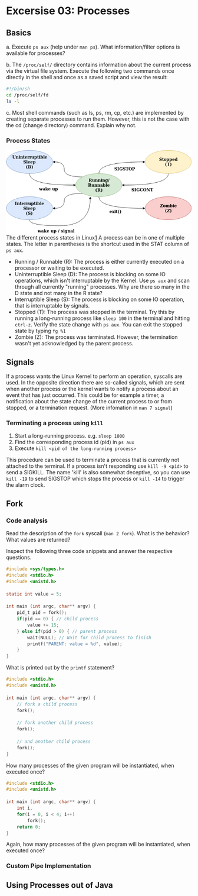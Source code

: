 # Excersise 03: Processes

## Basics
a. Execute `ps aux` (help under `man ps`). What information/filter options is available for processes?

b. The `/proc/self/` directory contains information about the current process via the virtual file system. Execute the following two commands once directly in the shell and once as a saved script and view the result:
```bash
#!/bin/sh
cd /proc/self/fd
ls -l
```

c. Most shell commands (such as ls, ps, rm, cp, etc.) are implemented by creating separate processes to run them. However, this is not the case with the cd (change directory) command. Explain why not.

### Process States
![Process Lifecycle](process_states.webp)
The different process states in Linux[1]
A process can be in one of multiple states. The letter in parentheses is the shortcut used in the STAT column of `ps aux`. 
* Running / Runnable (R): The process is either currently executed on a processor or waiting to be executed.
* Uninterruptible Sleep (D): The process is blocking on some IO operations, which isn't interruptable by the Kernel. Use `ps aux` and scan through all currently "running" processes. Why are there so many in the D state and not many in the R state?
* Interruptible Sleep (S): The process is blocking on some IO operation, that is interruptable by signals. 
* Stopped (T): The process was stopped in the terminal. Try this by running a long-running process like `sleep 100` in the terminal and hitting `ctrl-z`. Verify the state change with `ps aux`. You can exit the stopped state by typing `fg %1`
* Zombie (Z): The process was terminated. However, the termination wasn't yet acknowledged by the parent process.

## Signals
If a process wants the Linux Kernel to perform an operation, syscalls are used. In the opposite direction there are so-called signals, which are sent when another process or the kernel wants to notify a process about an event that has just occurred. This could be for example a timer, a notification about the state change of the current process to or from stopped, or a termination request. (More infomation in `man 7 signal`)

### Terminating a process using `kill`
1. Start a long-running process. e.g. `sleep 1000`
2. Find the corresponding process id (pid) in `ps aux`
3. Execute `kill <pid of the long-running process>`

This procedure can be used to terminate a process that is currently not attached to the terminal. If a process isn't responding use `kill -9 <pid>` to send a SIGKILL. The name 'kill' is also somewhat deceptive, so you can use `kill -19` to send SIGSTOP which stops the process or `kill -14` to trigger the alarm clock.

## Fork
### Code analysis
Read the description of the `fork` syscall (`man 2 fork`). What is the behavior? What values are returned?

Inspect the following three code snippets and answer the respective questions.
```c
#include <sys/types.h>
#include <stdio.h>
#include <unistd.h>

static int value = 5;

int main (int argc, char** argv) {
    pid_t pid = fork();
    if(pid == 0) { // child process
        value += 15;
    } else if(pid > 0) { // parent process
        wait(NULL); // Wait for child process to finish
        printf("PARENT: value = %d", value);
    }
}
```
What is printed out by the `printf` statement?


```c
#include <stdio.h>
#include <unistd.h>

int main (int argc, char** argv) {
    // fork a child process
    fork();

    // fork another child process
    fork();
    
    // and another child process
    fork();
}
```
How many processes of the given program will be instantiated, when executed once? 

```c
#include <stdio.h>
#include <unistd.h>

int main (int argc, char** argv) {
    int i,
    for(i = 0, i < 4; i++)
        fork();
    return 0;
}
```
Again, how many processes of the given program will be instantiated, when executed once? 


[1]: https://cloudchef.medium.com/linux-process-states-and-signals-a967d18fab64

### Custom Pipe Implementation

## Using Processes out of Java